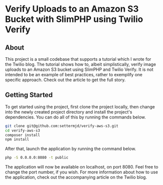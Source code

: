 # Verify Uploads to an Amazon S3 Bucket with SlimPHP using Twilio Verify

## About

This project is a small codebase that supports a tutorial which I wrote for the Twilio blog. The tutorial shows how to, albeit simplistically, verify image uploads to an Amazon S3 bucket using SlimPHP and Twilio Verify. It is not intended to be an example of best practices, rather to exemplify one specific approach. Check out the article to get the full story.

## Getting Started

To get started using the project, first clone the project locally, then change into the newly created project directory and install the project's dependencies. You can do all of this by running the commands below.

```bash
git clone git@github.com:settermjd/verify-aws-s3.git
cd verify-aws-s3
composer install
npm install
```

After that, launch the application by running the command below.


```bash
php -S 0.0.0.0:8080 -t public
```

The application will now be available on localhost, on port 8080. Feel free to change the port number, if you wish. For more information about how to use the application, check out the accompanying article on the Twilio blog.
